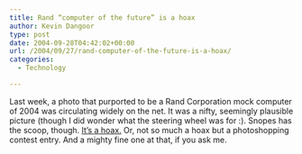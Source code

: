 ```yaml
---
title: Rand “computer of the future” is a hoax
author: Kevin Dangoor
type: post
date: 2004-09-28T04:42:02+00:00
url: /2004/09/27/rand-computer-of-the-future-is-a-hoax/
categories:
  - Technology

---
```

Last week, a photo that purported to be a Rand Corporation mock computer of 2004 was circulating widely on the net. It was a nifty, seemingly plausible picture (though I did wonder what the steering wheel was for :). Snopes has the scoop, though. [It&#8217;s a hoax.][1] Or, not so much a hoax but a photoshopping contest entry. And a mighty fine one at that, if you ask me.

 [1]: http://www.snopes.com/inboxer/hoaxes/computer.asp "Urban Legends Reference Pages: Inboxer Rebellion (Does Not Compute)"